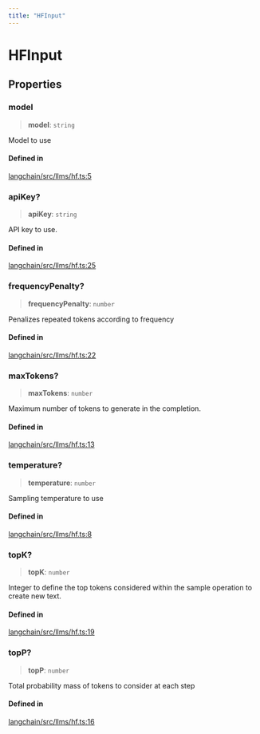 ```yaml
---
title: "HFInput"
---
```


# HFInput

## Properties

### model

> **model**: `string`

Model to use

#### Defined in

[langchain/src/llms/hf.ts:5](https://github.com/hwchase17/langchainjs/blob/ddf2996/langchain/src/llms/hf.ts#L5)

### apiKey?

> **apiKey**: `string`

API key to use.

#### Defined in

[langchain/src/llms/hf.ts:25](https://github.com/hwchase17/langchainjs/blob/ddf2996/langchain/src/llms/hf.ts#L25)

### frequencyPenalty?

> **frequencyPenalty**: `number`

Penalizes repeated tokens according to frequency

#### Defined in

[langchain/src/llms/hf.ts:22](https://github.com/hwchase17/langchainjs/blob/ddf2996/langchain/src/llms/hf.ts#L22)

### maxTokens?

> **maxTokens**: `number`

Maximum number of tokens to generate in the completion.

#### Defined in

[langchain/src/llms/hf.ts:13](https://github.com/hwchase17/langchainjs/blob/ddf2996/langchain/src/llms/hf.ts#L13)

### temperature?

> **temperature**: `number`

Sampling temperature to use

#### Defined in

[langchain/src/llms/hf.ts:8](https://github.com/hwchase17/langchainjs/blob/ddf2996/langchain/src/llms/hf.ts#L8)

### topK?

> **topK**: `number`

Integer to define the top tokens considered within the sample operation to create new text.

#### Defined in

[langchain/src/llms/hf.ts:19](https://github.com/hwchase17/langchainjs/blob/ddf2996/langchain/src/llms/hf.ts#L19)

### topP?

> **topP**: `number`

Total probability mass of tokens to consider at each step

#### Defined in

[langchain/src/llms/hf.ts:16](https://github.com/hwchase17/langchainjs/blob/ddf2996/langchain/src/llms/hf.ts#L16)
